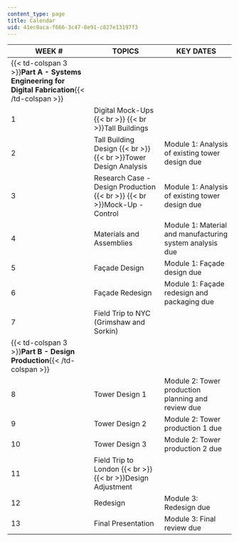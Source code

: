 ```yaml
---
content_type: page
title: Calendar
uid: 41ec0aca-f666-3c47-8e91-c827e13197f3
---
```


| WEEK # | TOPICS | KEY DATES |
| --- | --- | --- |
| {{< td-colspan 3 >}}**Part A - Systems Engineering for Digital Fabrication**{{< /td-colspan >}} |||
| 1 | Digital Mock-Ups  {{< br >}}  {{< br >}}Tall Buildings |  |
| 2 | Tall Building Design  {{< br >}}  {{< br >}}Tower Design Analysis | Module 1: Analysis of existing tower design due |
| 3 | Research Case - Design Production  {{< br >}}  {{< br >}}Mock-Up - Control | Module 1: Analysis of existing tower design due |
| 4 | Materials and Assemblies | Module 1: Material and manufacturing system analysis due |
| 5 | Façade Design | Module 1: Façade design due |
| 6 | Façade Redesign | Module 1: Façade redesign and packaging due |
| 7 | Field Trip to NYC (Grimshaw and Sorkin) |  |
| {{< td-colspan 3 >}}**Part B - Design Production**{{< /td-colspan >}} |||
| 8 | Tower Design 1 | Module 2: Tower production planning and review due |
| 9 | Tower Design 2 | Module 2: Tower production 1 due |
| 10 | Tower Design 3 | Module 2: Tower production 2 due |
| 11 | Field Trip to London  {{< br >}}  {{< br >}}Design Adjustment |  |
| 12 | Redesign | Module 3: Redesign due |
| 13 | Final Presentation | Module 3: Final review due